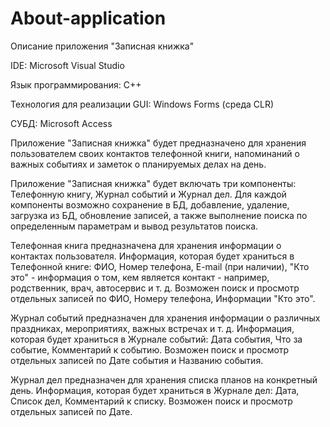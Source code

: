 # About-application
Описание приложения "Записная книжка"

IDE: Microsoft Visual Studio

Язык программирования: C++

Технология для реализации GUI: Windows Forms (среда CLR)

СУБД: Microsoft Access

Приложение "Записная книжка" будет предназначено для хранения пользователем своих контактов телефонной книги, напоминаний о важных событиях и заметок о планируемых делах на день. 

Приложение "Записная книжка" будет включать три компоненты: Телефонную книгу, Журнал событий и Журнал дел. Для каждой компоненты возможно сохранение в БД, добавление, удаление, загрузка из БД, обновление записей, а также выполнение поиска по определенным параметрам и вывод результатов поиска.

Телефонная книга предназначена для хранения информации о контактах пользователя.
Информация, которая будет храниться в Телефонной книге: ФИО, Номер телефона, E-mail (при наличии), "Кто это" - информация о том, кем является контакт - например, родственник, врач, автосервис и т. д. Возможен поиск и просмотр отдельных записей по ФИО, Номеру телефона, Информации "Кто это".

Журнал событий предназначен для хранения информации о различных праздниках, мероприятиях, важных встречах и т. д.
Информация, которая будет храниться в Журнале событий: Дата события, Что за событие, Комментарий к событию. Возможен поиск и просмотр отдельных записей по Дате события и Названию события.

Журнал дел предназначен для хранения списка планов на конкретный день.
Информация, которая будет храниться в Журнале дел: Дата, Список дел, Комментарий к списку. Возможен поиск и просмотр отдельных записей по Дате.
